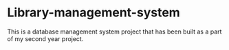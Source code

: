 # Library-management-system
This is a database management system project that has been built as a part of my second year project. 
